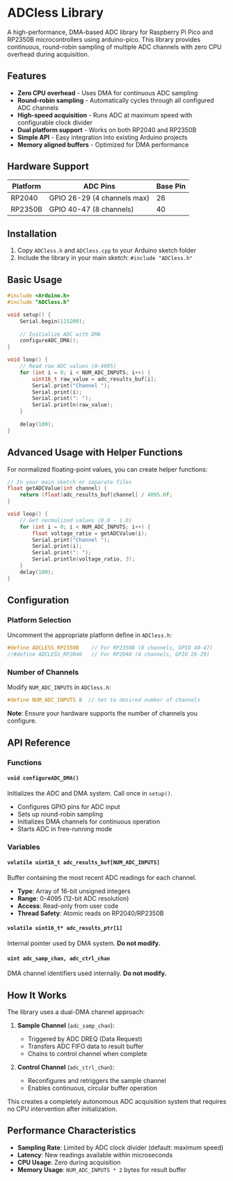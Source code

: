 # ADCless Library

A high-performance, DMA-based ADC library for Raspberry Pi Pico and RP2350B microcontrollers using arduino-pico. This library provides continuous, round-robin sampling of multiple ADC channels with zero CPU overhead during acquisition.

## Features

- **Zero CPU overhead** - Uses DMA for continuous ADC sampling
- **Round-robin sampling** - Automatically cycles through all configured ADC channels
- **High-speed acquisition** - Runs ADC at maximum speed with configurable clock divider
- **Dual platform support** - Works on both RP2040 and RP2350B
- **Simple API** - Easy integration into existing Arduino projects
- **Memory aligned buffers** - Optimized for DMA performance

## Hardware Support

| Platform | ADC Pins | Base Pin |
|----------|----------|----------|
| RP2040   | GPIO 26-29 (4 channels max) | 26 |
| RP2350B  | GPIO 40-47 (8 channels) | 40 |

## Installation

1. Copy `ADCless.h` and `ADCless.cpp` to your Arduino sketch folder
2. Include the library in your main sketch: `#include "ADCless.h"`

## Basic Usage

```cpp
#include <Arduino.h>
#include "ADCless.h"

void setup() {
    Serial.begin(115200);
    
    // Initialize ADC with DMA
    configureADC_DMA();
}

void loop() {
    // Read raw ADC values (0-4095)
    for (int i = 0; i < NUM_ADC_INPUTS; i++) {
        uint16_t raw_value = adc_results_buf[i];
        Serial.print("Channel ");
        Serial.print(i);
        Serial.print(": ");
        Serial.println(raw_value);
    }
    
    delay(100);
}
```

## Advanced Usage with Helper Functions

For normalized floating-point values, you can create helper functions:

```cpp
// In your main sketch or separate files
float getADCValue(int channel) {
    return (float)adc_results_buf[channel] / 4095.0f;
}

void loop() {
    // Get normalized values (0.0 - 1.0)
    for (int i = 0; i < NUM_ADC_INPUTS; i++) {
        float voltage_ratio = getADCValue(i);
        Serial.print("Channel ");
        Serial.print(i);
        Serial.print(": ");
        Serial.println(voltage_ratio, 3);
    }
    delay(100);
}
```

## Configuration

### Platform Selection
Uncomment the appropriate platform define in `ADCless.h`:

```cpp
#define ADCLESS_RP2350B    // For RP2350B (8 channels, GPIO 40-47)
//#define ADCLESS_RP2040   // For RP2040 (4 channels, GPIO 26-29)
```

### Number of Channels
Modify `NUM_ADC_INPUTS` in `ADCless.h`:

```cpp
#define NUM_ADC_INPUTS 8  // Set to desired number of channels
```

**Note**: Ensure your hardware supports the number of channels you configure.

## API Reference

### Functions

#### `void configureADC_DMA()`
Initializes the ADC and DMA system. Call once in `setup()`.

- Configures GPIO pins for ADC input
- Sets up round-robin sampling
- Initializes DMA channels for continuous operation
- Starts ADC in free-running mode

### Variables

#### `volatile uint16_t adc_results_buf[NUM_ADC_INPUTS]`
Buffer containing the most recent ADC readings for each channel.

- **Type**: Array of 16-bit unsigned integers
- **Range**: 0-4095 (12-bit ADC resolution)
- **Access**: Read-only from user code
- **Thread Safety**: Atomic reads on RP2040/RP2350B

#### `volatile uint16_t* adc_results_ptr[1]`
Internal pointer used by DMA system. **Do not modify.**

#### `uint adc_samp_chan, adc_ctrl_chan`
DMA channel identifiers used internally. **Do not modify.**

## How It Works

The library uses a dual-DMA channel approach:

1. **Sample Channel** (`adc_samp_chan`):
   - Triggered by ADC DREQ (Data Request)
   - Transfers ADC FIFO data to result buffer
   - Chains to control channel when complete

2. **Control Channel** (`adc_ctrl_chan`):
   - Reconfigures and retriggers the sample channel
   - Enables continuous, circular buffer operation

This creates a completely autonomous ADC acquisition system that requires no CPU intervention after initialization.

## Performance Characteristics

- **Sampling Rate**: Limited by ADC clock divider (default: maximum speed)
- **Latency**: New readings available within microseconds
- **CPU Usage**: Zero during acquisition
- **Memory Usage**: `NUM_ADC_INPUTS * 2` bytes for result buffer
